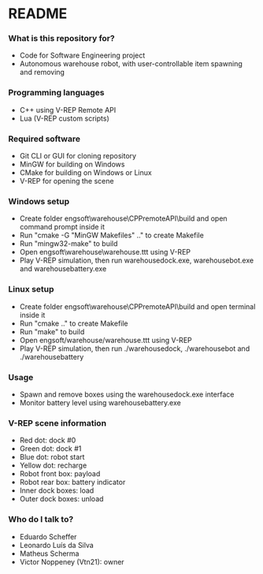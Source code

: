 # README #

### What is this repository for? ###

* Code for Software Engineering project
* Autonomous warehouse robot, with user-controllable item spawning and removing

### Programming languages ###
* C++ using V-REP Remote API
* Lua (V-REP custom scripts)

### Required software ###

* Git CLI or GUI for cloning repository
* MinGW for building on Windows
* CMake for building on Windows or Linux
* V-REP for opening the scene

### Windows setup ###

* Create folder engsoft\warehouse\CPPremoteAPI\build and open command prompt inside it
* Run "cmake -G "MinGW Makefiles" .." to create Makefile
* Run "mingw32-make" to build
* Open engsoft\warehouse\warehouse.ttt using V-REP
* Play V-REP simulation, then run warehousedock.exe, warehousebot.exe and warehousebattery.exe

### Linux setup ###

* Create folder engsoft\warehouse\CPPremoteAPI\build and open terminal inside it
* Run "cmake .." to create Makefile
* Run "make" to build
* Open engsoft/warehouse/warehouse.ttt using V-REP
* Play V-REP simulation, then run ./warehousedock, ./warehousebot and ./warehousebattery

### Usage ###
* Spawn and remove boxes using the warehousedock.exe interface
* Monitor battery level using warehousebattery.exe

### V-REP scene information ###
* Red dot: dock #0
* Green dot: dock #1
* Blue dot: robot start
* Yellow dot: recharge
* Robot front box: payload
* Robot rear box: battery indicator
* Inner dock boxes: load
* Outer dock boxes: unload

### Who do I talk to? ###

* Eduardo Scheffer
* Leonardo Luís da Silva
* Matheus Scherma
* Victor Noppeney (Vtn21): owner
